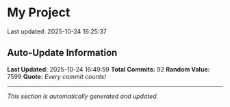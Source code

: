 # My Project


Last updated: 2025-10-24 16:25:37




























































































## Auto-Update Information

**Last Updated:** 2025-10-24 16:49:59
**Total Commits:** 92
**Random Value:** 7599
**Quote:** _Every commit counts!_

---
_This section is automatically generated and updated._